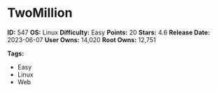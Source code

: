 # TwoMillion

**ID:** 547
**OS:** Linux
**Difficulty:** Easy
**Points:** 20
**Stars:** 4.6
**Release Date:** 2023-06-07
**User Owns:** 14,020
**Root Owns:** 12,751

**Tags:**
- Easy
- Linux
- Web

